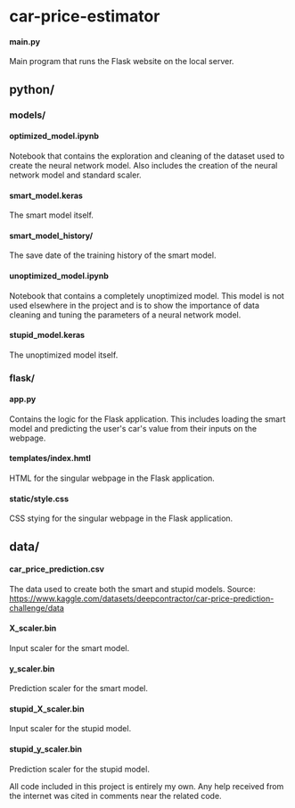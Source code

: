 # car-price-estimator

#### main.py
Main program that runs the Flask website on the local server.

## python/

### models/

#### optimized_model.ipynb
Notebook that contains the exploration and cleaning of the dataset used to create the neural network model. Also includes the creation of the neural network model and standard scaler.

#### smart_model.keras
The smart model itself.

#### smart_model_history/
The save date of the training history of the smart model.

#### unoptimized_model.ipynb
Notebook that contains a completely unoptimized model. This model is not used elsewhere in the project and is to show the importance of data cleaning and tuning the parameters of a neural network model.

#### stupid_model.keras
The unoptimized model itself.

### flask/

#### app.py
Contains the logic for the Flask application. This includes loading the smart model and predicting the user's car's value from their inputs on the webpage.

#### templates/index.hmtl
HTML for the singular webpage in the Flask application.

#### static/style.css
CSS stying for the singular webpage in the Flask application.

## data/

#### car_price_prediction.csv
The data used to create both the smart and stupid models. Source: https://www.kaggle.com/datasets/deepcontractor/car-price-prediction-challenge/data

#### X_scaler.bin
Input scaler for the smart model.

#### y_scaler.bin
Prediction scaler for the smart model.

#### stupid_X_scaler.bin
Input scaler for the stupid model.

#### stupid_y_scaler.bin
Prediction scaler for the stupid model.

All code included in this project is entirely my own. Any help received from the internet was cited in comments near the related code.